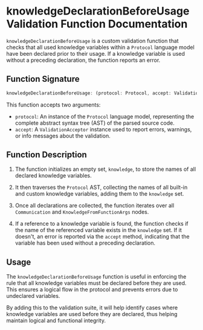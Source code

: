 # knowledgeDeclarationBeforeUsage Validation Function Documentation

`knowledgeDeclarationBeforeUsage` is a custom validation function that checks that all used knowledge variables within a `Protocol` language model have been declared prior to their usage. If a knowledge variable is used without a preceding declaration, the function reports an error.

## Function Signature

```typescript
knowledgeDeclarationBeforeUsage: (protocol: Protocol, accept: ValidationAcceptor): MaybePromise<void>
```

This function accepts two arguments:

- `protocol`: An instance of the `Protocol` language model, representing the complete abstract syntax tree (AST) of the parsed source code.
- `accept`: A `ValidationAcceptor` instance used to report errors, warnings, or info messages about the validation.

## Function Description

1. The function initializes an empty set, `knowledge`, to store the names of all declared knowledge variables.

2. It then traverses the `Protocol` AST, collecting the names of all built-in and custom knowledge variables, adding them to the `knowledge` set.

3. Once all declarations are collected, the function iterates over all `Communication` and `KnowledgeFromFunctionArgs` nodes.

4. If a reference to a knowledge variable is found, the function checks if the name of the referenced variable exists in the `knowledge` set. If it doesn't, an error is reported via the `accept` method, indicating that the variable has been used without a preceding declaration.

## Usage

The `knowledgeDeclarationBeforeUsage` function is useful in enforcing the rule that all knowledge variables must be declared before they are used. This ensures a logical flow in the protocol and prevents errors due to undeclared variables.

By adding this to the validation suite, it will help identify cases where knowledge variables are used before they are declared, thus helping maintain logical and functional integrity.